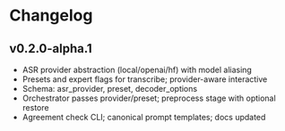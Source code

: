 # Changelog

## v0.2.0-alpha.1
- ASR provider abstraction (local/openai/hf) with model aliasing
- Presets and expert flags for transcribe; provider-aware interactive
- Schema: asr_provider, preset, decoder_options
- Orchestrator passes provider/preset; preprocess stage with optional restore
- Agreement check CLI; canonical prompt templates; docs updated
